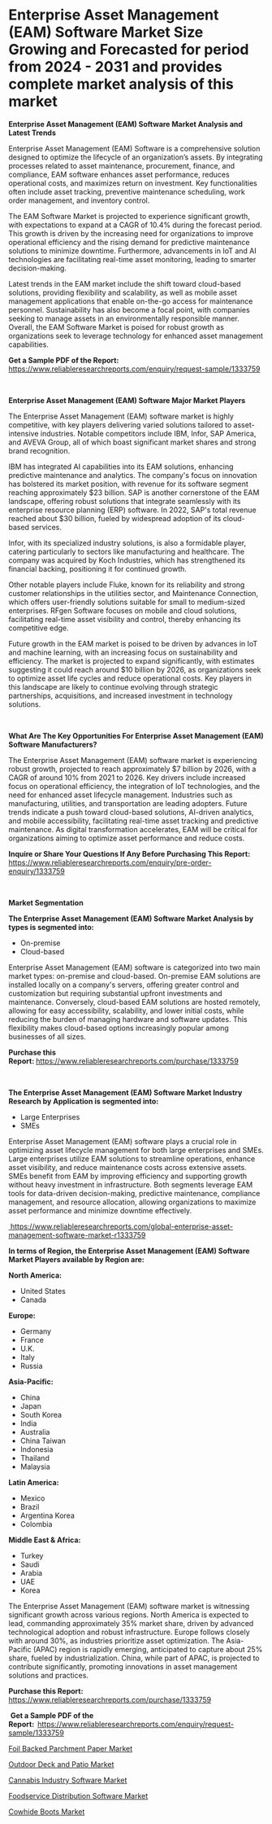 <p><h1>Enterprise Asset Management (EAM) Software Market Size Growing and Forecasted for period from 2024 - 2031 and provides complete market analysis of this market</h1></p><p><strong>Enterprise Asset Management (EAM) Software Market Analysis and Latest Trends</strong></p>
<p><p>Enterprise Asset Management (EAM) Software is a comprehensive solution designed to optimize the lifecycle of an organization’s assets. By integrating processes related to asset maintenance, procurement, finance, and compliance, EAM software enhances asset performance, reduces operational costs, and maximizes return on investment. Key functionalities often include asset tracking, preventive maintenance scheduling, work order management, and inventory control.</p><p>The EAM Software Market is projected to experience significant growth, with expectations to expand at a CAGR of 10.4% during the forecast period. This growth is driven by the increasing need for organizations to improve operational efficiency and the rising demand for predictive maintenance solutions to minimize downtime. Furthermore, advancements in IoT and AI technologies are facilitating real-time asset monitoring, leading to smarter decision-making.</p><p>Latest trends in the EAM market include the shift toward cloud-based solutions, providing flexibility and scalability, as well as mobile asset management applications that enable on-the-go access for maintenance personnel. Sustainability has also become a focal point, with companies seeking to manage assets in an environmentally responsible manner. Overall, the EAM Software Market is poised for robust growth as organizations seek to leverage technology for enhanced asset management capabilities.</p></p>
<p><strong>Get a Sample PDF of the Report:&nbsp;</strong> <a href="https://www.reliableresearchreports.com/enquiry/request-sample/1333759?utm_campaign=3&utm_medium=2&utm_source=Github&utm_content=ia&utm_term=12122024&utm_id=enterprise-asset-management-eam-software">https://www.reliableresearchreports.com/enquiry/request-sample/1333759</a></p>
<p>&nbsp;</p>
<p><strong>Enterprise Asset Management (EAM) Software Major Market Players</strong></p>
<p><p>The Enterprise Asset Management (EAM) software market is highly competitive, with key players delivering varied solutions tailored to asset-intensive industries. Notable competitors include IBM, Infor, SAP America, and AVEVA Group, all of which boast significant market shares and strong brand recognition.</p><p>IBM has integrated AI capabilities into its EAM solutions, enhancing predictive maintenance and analytics. The company's focus on innovation has bolstered its market position, with revenue for its software segment reaching approximately $23 billion. SAP is another cornerstone of the EAM landscape, offering robust solutions that integrate seamlessly with its enterprise resource planning (ERP) software. In 2022, SAP's total revenue reached about $30 billion, fueled by widespread adoption of its cloud-based services.</p><p>Infor, with its specialized industry solutions, is also a formidable player, catering particularly to sectors like manufacturing and healthcare. The company was acquired by Koch Industries, which has strengthened its financial backing, positioning it for continued growth. </p><p>Other notable players include Fluke, known for its reliability and strong customer relationships in the utilities sector, and Maintenance Connection, which offers user-friendly solutions suitable for small to medium-sized enterprises. RFgen Software focuses on mobile and cloud solutions, facilitating real-time asset visibility and control, thereby enhancing its competitive edge.</p><p>Future growth in the EAM market is poised to be driven by advances in IoT and machine learning, with an increasing focus on sustainability and efficiency. The market is projected to expand significantly, with estimates suggesting it could reach around $10 billion by 2026, as organizations seek to optimize asset life cycles and reduce operational costs. Key players in this landscape are likely to continue evolving through strategic partnerships, acquisitions, and increased investment in technology solutions.</p></p>
<p>&nbsp;</p>
<p><strong>What Are The Key Opportunities For Enterprise Asset Management (EAM) Software Manufacturers?</strong></p>
<p><p>The Enterprise Asset Management (EAM) software market is experiencing robust growth, projected to reach approximately $7 billion by 2026, with a CAGR of around 10% from 2021 to 2026. Key drivers include increased focus on operational efficiency, the integration of IoT technologies, and the need for enhanced asset lifecycle management. Industries such as manufacturing, utilities, and transportation are leading adopters. Future trends indicate a push toward cloud-based solutions, AI-driven analytics, and mobile accessibility, facilitating real-time asset tracking and predictive maintenance. As digital transformation accelerates, EAM will be critical for organizations aiming to optimize asset performance and reduce costs.</p></p>
<p><strong>Inquire or Share Your Questions If Any Before Purchasing This Report:</strong> <a href="https://www.reliableresearchreports.com/enquiry/pre-order-enquiry/1333759?utm_campaign=3&utm_medium=2&utm_source=Github&utm_content=ia&utm_term=12122024&utm_id=enterprise-asset-management-eam-software">https://www.reliableresearchreports.com/enquiry/pre-order-enquiry/1333759</a></p>
<p>&nbsp;</p>
<p><strong>Market Segmentation</strong></p>
<p><strong>The Enterprise Asset Management (EAM) Software Market Analysis by types is segmented into:</strong></p>
<p><ul><li>On-premise</li><li>Cloud-based</li></ul></p>
<p><p>Enterprise Asset Management (EAM) software is categorized into two main market types: on-premise and cloud-based. On-premise EAM solutions are installed locally on a company's servers, offering greater control and customization but requiring substantial upfront investments and maintenance. Conversely, cloud-based EAM solutions are hosted remotely, allowing for easy accessibility, scalability, and lower initial costs, while reducing the burden of managing hardware and software updates. This flexibility makes cloud-based options increasingly popular among businesses of all sizes.</p></p>
<p><strong>Purchase this Report:&nbsp;</strong><a href="https://www.reliableresearchreports.com/purchase/1333759?utm_campaign=3&utm_medium=2&utm_source=Github&utm_content=ia&utm_term=12122024&utm_id=enterprise-asset-management-eam-software">https://www.reliableresearchreports.com/purchase/1333759</a></p>
<p>&nbsp;</p>
<p><strong>The Enterprise Asset Management (EAM) Software Market Industry Research by Application is segmented into:</strong></p>
<p><ul><li>Large Enterprises</li><li>SMEs</li></ul></p>
<p><p>Enterprise Asset Management (EAM) software plays a crucial role in optimizing asset lifecycle management for both large enterprises and SMEs. Large enterprises utilize EAM solutions to streamline operations, enhance asset visibility, and reduce maintenance costs across extensive assets. SMEs benefit from EAM by improving efficiency and supporting growth without heavy investment in infrastructure. Both segments leverage EAM tools for data-driven decision-making, predictive maintenance, compliance management, and resource allocation, allowing organizations to maximize asset performance and minimize downtime effectively.</p></p>
<p><a href="https://www.reliableresearchreports.com/global-enterprise-asset-management-software-market-r1333759?utm_campaign=3&utm_medium=2&utm_source=Github&utm_content=ia&utm_term=12122024&utm_id=enterprise-asset-management-eam-software">&nbsp;https://www.reliableresearchreports.com/global-enterprise-asset-management-software-market-r1333759</a></p>
<p><strong>In terms of Region, the Enterprise Asset Management (EAM) Software Market Players available by Region are:</strong></p>
<p>
    <p> <strong> North America: </strong>
        <ul>
            <li>United States</li>
            <li>Canada</li>
        </ul>
        </p> 
    <p> <strong> Europe: </strong>
        <ul>
            <li>Germany</li>
            <li>France</li>
            <li>U.K.</li>
            <li>Italy</li>
            <li>Russia</li>
        </ul>
        </p> 
    <p> <strong> Asia-Pacific: </strong>
        <ul>
            <li>China</li>
            <li>Japan</li>
            <li>South Korea</li>
            <li>India</li>
            <li>Australia</li>
            <li>China Taiwan</li>
            <li>Indonesia</li>
            <li>Thailand</li>
            <li>Malaysia</li>
        </ul>
        </p> 
    <p> <strong> Latin America: </strong>
        <ul>
            <li>Mexico</li>
            <li>Brazil</li>
            <li>Argentina Korea</li>
            <li>Colombia</li>
        </ul>
        </p> 
    <p> <strong> Middle East & Africa: </strong>
        <ul>
            <li>Turkey</li>
            <li>Saudi</li>
            <li>Arabia</li>
            <li>UAE</li>
            <li>Korea</li>
        </ul>
    </p>
    </p>
<p><p>The Enterprise Asset Management (EAM) software market is witnessing significant growth across various regions. North America is expected to lead, commanding approximately 35% market share, driven by advanced technological adoption and robust infrastructure. Europe follows closely with around 30%, as industries prioritize asset optimization. The Asia-Pacific (APAC) region is rapidly emerging, anticipated to capture about 25% share, fueled by industrialization. China, while part of APAC, is projected to contribute significantly, promoting innovations in asset management solutions and practices.</p></p>
<p><strong>Purchase this Report: </strong><a href="https://www.reliableresearchreports.com/purchase/1333759?utm_campaign=3&utm_medium=2&utm_source=Github&utm_content=ia&utm_term=12122024&utm_id=enterprise-asset-management-eam-software">https://www.reliableresearchreports.com/purchase/1333759</a></p>
<p>&nbsp;<strong>Get a Sample PDF of the Report:&nbsp;&nbsp;</strong><a href="https://www.reliableresearchreports.com/enquiry/request-sample/1333759?utm_campaign=3&utm_medium=2&utm_source=Github&utm_content=ia&utm_term=12122024&utm_id=enterprise-asset-management-eam-software">https://www.reliableresearchreports.com/enquiry/request-sample/1333759</a></p>
<p><strong></strong></p>
<p><p><a href="https://www.linkedin.com/pulse/late-mark-research-ceirf?utm_campaign=3&utm_medium=2&utm_source=Github&utm_content=ia&utm_term=12122024&utm_id=enterprise-asset-management-eam-software">Foil Backed Parchment Paper Market</a></p><p><a href="https://www.linkedin.com/pulse/growth-potential-outdoor-deck-patio-market-trend-analysis-hgd7e?utm_campaign=3&utm_medium=2&utm_source=Github&utm_content=ia&utm_term=12122024&utm_id=enterprise-asset-management-eam-software">Outdoor Deck and Patio Market</a></p><p><a href="https://github.com/mauripalmi/Market-Research-Report-List-5/blob/main/cannabis-industry-software-market.md?utm_campaign=3&utm_medium=2&utm_source=Github&utm_content=ia&utm_term=12122024&utm_id=enterprise-asset-management-eam-software">Cannabis Industry Software Market</a></p><p><a href="https://github.com/gulaimolin/Market-Research-Report-List-6/blob/main/foodservice-distribution-software-market.md?utm_campaign=3&utm_medium=2&utm_source=Github&utm_content=ia&utm_term=12122024&utm_id=enterprise-asset-management-eam-software">Foodservice Distribution Software Market</a></p><p><a href="https://www.linkedin.com/pulse/market-trends-cowhide-boots-industry-current-size-share-forecast-uf73f?utm_campaign=3&utm_medium=2&utm_source=Github&utm_content=ia&utm_term=12122024&utm_id=enterprise-asset-management-eam-software">Cowhide Boots Market</a></p></p>